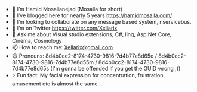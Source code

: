 <!--
**HamidMosalla/HamidMosalla** is a ✨ _special_ ✨ repository because its `README.md` (this file) appears on your GitHub profile.
-->

- 🔭 I’m Hamid Mosallanejad (Mosalla for short)
- 🌱 I’ve blogged here for nearly 5 years https://hamidmosalla.com/
- 👯 I’m looking to collaborate on any message based system, nservicebus.
- 🤔 I’m on Twitter https://twitter.com/Xellarix
- 💬 Ask me about Visual studio extensions, C#, linq, Asp.Net Core, Cinema, Cosmology
- 📫 How to reach me: Xellarix@gmail.com
- 😄 Pronouns: 8d4b0cc2-8174-4730-9816-7d4b77e8d65e / 8d4b0cc2-8174-4730-9816-7d4b77e8d55m / 8d4b0cc2-8174-4730-9816-7d4b77e8d65s (I'm gonna be offended if you get the GUID wrong ;))
- ⚡ Fun fact: My facial expression for concentration, frustration, amusement etc is almost the same...
